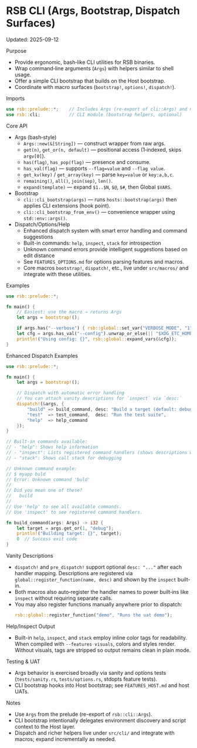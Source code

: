 # RSB CLI (Args, Bootstrap, Dispatch Surfaces)

Updated: 2025-09-12

Purpose
- Provide ergonomic, bash‑like CLI utilities for RSB binaries.
- Wrap command‑line arguments (`Args`) with helpers similar to shell usage.
- Offer a simple CLI bootstrap that builds on the Host bootstrap.
- Coordinate with macro surfaces (`bootstrap!`, `options!`, `dispatch!`).

Imports
```rust
use rsb::prelude::*;    // Includes Args (re-export of cli::Args) and macros
use rsb::cli;           // CLI module (bootstrap helpers, optional)
```

Core API
- Args (bash‑style)
  - `Args::new(&[String])` — construct wrapper from raw args.
  - `get(n)`, `get_or(n, default)` — positional access (1‑indexed, skips `argv[0]`).
  - `has(flag)`, `has_pop(flag)` — presence and consume.
  - `has_val(flag)` — supports `--flag=value` and `--flag value`.
  - `get_kv(key)` / `get_array(key)` — parse `key=value` or `key:a,b,c`.
  - `remaining()`, `all()`, `join(sep)`, `len()`.
  - `expand(template)` — expand `$1..$N`, `$@`, `$#`, then Global `$VARS`.
- Bootstrap
  - `cli::cli_bootstrap(args)` — runs `hosts::bootstrap(args)` then applies CLI extensions (hook point).
  - `cli::cli_bootstrap_from_env()` — convenience wrapper using `std::env::args()`.
- Dispatch/Options/Help
  - Enhanced dispatch system with smart error handling and command suggestions
  - Built-in commands: `help`, `inspect`, `stack` for introspection
  - Unknown command errors provide intelligent suggestions based on edit distance
  - See `FEATURES_OPTIONS.md` for options parsing features and macros.
  - Core macros `bootstrap!`, `dispatch!`, etc., live under `src/macros/` and integrate with these utilities.

Examples
```rust
use rsb::prelude::*;

fn main() {
    // Easiest: use the macro → returns Args
    let args = bootstrap!();

    if args.has("--verbose") { rsb::global::set_var("VERBOSE_MODE", "1"); }
    let cfg = args.has_val("--config").unwrap_or_else(|| "$XDG_ETC_HOME/app.conf".into());
    println!("Using config: {}", rsb::global::expand_vars(&cfg));
}
```

Enhanced Dispatch Examples
```rust
use rsb::prelude::*;

fn main() {
    let args = bootstrap!();

    // Dispatch with automatic error handling
    // You can attach vanity descriptions for `inspect` via `desc:`
    dispatch!(&args, {
        "build" => build_command, desc: "Build a target (default: debug)",
        "test"  => test_command,  desc: "Run the test suite",
        "help"  => help_command
    });
}

// Built-in commands available:
// - "help": Shows help information
// - "inspect": Lists registered command handlers (shows descriptions when provided)
// - "stack": Shows call stack for debugging

// Unknown command example:
// $ myapp buld
// Error: Unknown command 'buld'
//
// Did you mean one of these?
//   build
//
// Use 'help' to see all available commands.
// Use 'inspect' to see registered command handlers.

fn build_command(args: Args) -> i32 {
    let target = args.get_or(1, "debug");
    println!("Building target: {}", target);
    0  // Success exit code
}
```

Vanity Descriptions
- `dispatch!` and `pre_dispatch!` support optional `desc: "..."` after each handler mapping. Descriptions are registered via `global::register_function(name, desc)` and shown by the `inspect` built-in.
- Both macros also auto‑register the handler names to power built‑ins like `inspect` without requiring separate calls.
- You may also register functions manually anywhere prior to dispatch:
  ```rust
  rsb::global::register_function("demo", "Runs the uat demo");
  ```

Help/Inspect Output
- Built-in `help`, `inspect`, and `stack` employ inline color tags for readability. When compiled with `--features visuals`, colors and styles render. Without visuals, tags are stripped so output remains clean in plain mode.

Testing & UAT
- Args behavior is exercised broadly via sanity and options tests (`tests/sanity.rs`, `tests/options.rs`, stdopts feature tests).
- CLI bootstrap hooks into Host bootstrap; see `FEATURES_HOST.md` and host UATs.

Notes
- Use `Args` from the prelude (re-export of `rsb::cli::Args`).
- CLI bootstrap intentionally delegates environment discovery and script context to the Host layer.
- Dispatch and richer helpers live under `src/cli/` and integrate with macros; expand incrementally as needed.
